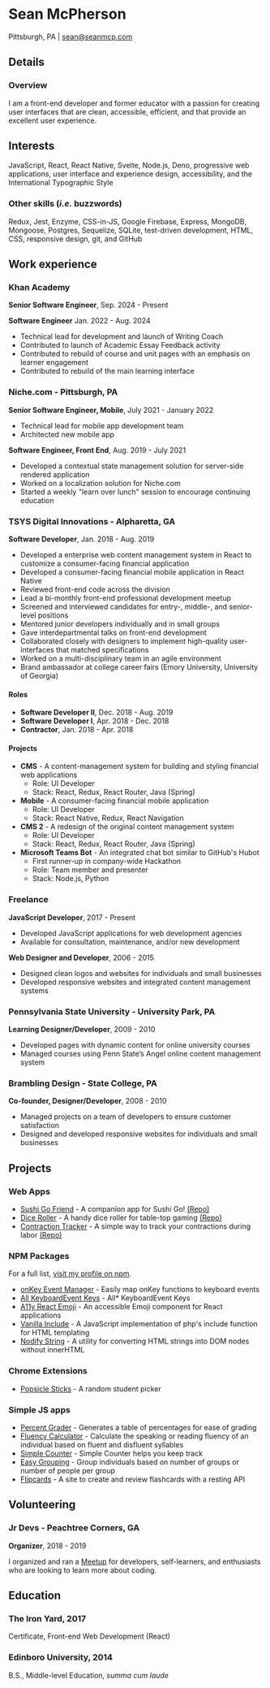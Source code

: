 # Sean McPherson
Pittsburgh, PA | sean@seanmcp.com

## Details

### Overview
I am a front-end developer and former educator with a passion for creating user interfaces that are clean, accessible, efficient, and that provide an excellent user experience.

## Interests
JavaScript, React, React Native, Svelte, Node.js, Deno, progressive web applications, user interface and experience design, accessibility, and the International Typographic Style

### Other skills (_i.e._ buzzwords)
Redux, Jest, Enzyme, CSS-in-JS, Google Firebase, Express, MongoDB, Mongoose, Postgres, Sequelize, SQLite, test-driven development, HTML, CSS, responsive design, git, and GitHub

## Work experience
### Khan Academy
**Senior Software Engineer**, Sep. 2024 - Present

**Software Engineer** Jan. 2022 - Aug. 2024
- Technical lead for development and launch of Writing Coach
- Contributed to launch of Academic Essay Feedback activity
- Contributed to rebuild of course and unit pages with an emphasis on learner engagement
- Contributed to rebuild of the main learning interface

### Niche.com - Pittsburgh, PA
**Senior Software Engineer, Mobile**, July 2021 - January 2022
- Technical lead for mobile app development team
- Architected new mobile app

**Software Engineer, Front End**, Aug. 2019 - July 2021
- Developed a contextual state management solution for server-side rendered application
- Worked on a localization solution for Niche.com
- Started a weekly "learn over lunch" session to encourage continuing education

### TSYS Digital Innovations - Alpharetta, GA
**Software Developer**, Jan. 2018 - Aug. 2019
- Developed a enterprise web content management system in React to customize a consumer-facing financial application
- Developed a consumer-facing financial mobile application in React Native
- Reviewed front-end code across the division
- Lead a bi-monthly front-end professional development meetup
- Screened and interviewed candidates for entry-, middle-, and senior-level positions
- Mentored junior developers individually and in small groups
- Gave interdepartmental talks on front-end development
- Collaborated closely with designers to implement high-quality user-interfaces that matched specifications
- Worked on a multi-disciplinary team in an agile environment
- Brand ambassador at college career fairs (Emory University, University of Georgia)

#### Roles
- **Software Developer II**, Dec. 2018 - Aug. 2019
- **Software Developer I**, Apr. 2018 - Dec. 2018
- **Contractor**, Jan. 2018 - Apr. 2018

#### Projects
- **CMS** - A content-management system for building and styling financial web applications
  - Role: UI Developer
  - Stack: React, Redux, React Router, Java (Spring)
- **Mobile** - A consumer-facing financial mobile application
  - Role: UI Developer
  - Stack: React Native, Redux, React Navigation
- **CMS 2** - A redesign of the original content management system
  - Role: UI Developer
  - Stack: React, Redux, React Router, Java (Spring)
- **Microsoft Teams Bot** - An integrated chat bot similar to GitHub's Hubot
  - First runner-up in company-wide Hackathon
  - Role: Team member and presenter
  - Stack: Node.js, Python

### Freelance
**JavaScript Developer**, 2017 - Present
- Developed JavaScript applications for web development agencies
- Available for consultation, maintenance, and/or new development

**Web Designer and Developer**, 2006 - 2015
- Designed clean logos and websites for individuals and small businesses
- Developed responsive websites and integrated content management systems

### Pennsylvania State University - University Park, PA
**Learning Designer/Developer**, 2009 - 2010
- Developed pages with dynamic content for online university courses 
- Managed courses using Penn State’s Angel online content management system

### Brambling Design - State College, PA
**Co-founder, Designer/Developer**, 2008 - 2010
- Managed projects on a team of developers to ensure customer satisfaction
- Designed and developed responsive websites for individuals and small businesses


## Projects

### Web Apps

- [Sushi Go Friend](https://sushigofriend.netlify.com) - A companion app for Sushi Go! [(Repo)](https://github.com/seanmcp/sushi-go-friend)
- [Dice Roller](https://seanmcp.github.io/dice-roller/) - A handy dice roller for table-top gaming [(Repo)](https://github.com/seanmcp/dice-roller)
- [Contraction Tracker](https://seanmcp.github.io/contraction-tracker/) - A simple way to track your contractions during labor [(Repo)](https://github.com/seanmcp/contraction-tracker)

### NPM Packages
For a full list, [visit my profile on npm](https://www.npmjs.com/~seanmcp).

- [onKey Event Manager](https://www.npmjs.com/package/onkey-event-manager) - Easily map onKey functions to keyboard events
- [All KeyboardEvent Keys](https://www.npmjs.com/package/all-keyboardevent-keys) - All* KeyboardEvent Keys
- [A11y React Emoji](https://www.npmjs.com/package/a11y-react-emoji) - An accessible Emoji component for React applications
- [Vanilla Include](https://npmjs.com/package/vanilla-include) - A JavaScript implementation of php's include function for HTML templating
- [Nodify String](https://npmjs.com/package/nodify-string) - A utility for converting HTML strings into DOM nodes without innerHTML

### Chrome Extensions

- [Popsicle Sticks](https://chrome.google.com/webstore/detail/popsicle-sticks/lnckbgaeagindapiodcmccfokcmnfecm) - A random student picker

### Simple JS apps

- [Percent Grader](http://percentgrader.seanmcp.com/) - Generates a table of percentages for ease of grading
- [Fluency Calculator](http://fluency.seanmcp.com/) - Calculate the speaking or reading fluency of an individual based on fluent and disfluent syllables
- [Simple Counter](http://counter.seanmcp.com/) - Simple Counter helps you keep track
- [Easy Grouping](http://grouping.seanmcp.com) - Group individuals based on number of groups or number of people per group
- [Flipcards](http://flipcards.seanmcp.com) - A site to create and review flashcards with a resting API

## Volunteering
### Jr Devs - Peachtree Corners, GA
**Organizer**, 2018 - 2019

I organized and ran a [Meetup](https://meetup.com/jrdevsatl) for developers, self-learners, and enthusiasts who are looking to learn more about coding.
 
## Education
### The Iron Yard, 2017
Certificate, Front-end Web Development (React)
 
### Edinboro University, 2014
B.S., Middle-level Education, *summa cum laude*
